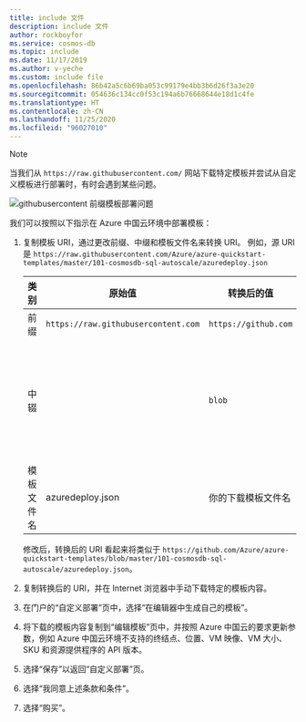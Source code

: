 ```yaml
---
title: include 文件
description: include 文件
author: rockboyfor
ms.service: cosmos-db
ms.topic: include
ms.date: 11/17/2019
ms.author: v-yeche
ms.custom: include file
ms.openlocfilehash: 86b42a5c6b69ba053c99179e4bb3b6d26f3a3e20
ms.sourcegitcommit: 054636c134cc0f53c194a6b76668644e18d1c4fe
ms.translationtype: HT
ms.contentlocale: zh-CN
ms.lasthandoff: 11/25/2020
ms.locfileid: "96027010"
---
```

> [!NOTE]
> 当我们从 `https://raw.githubusercontent.com/` 网站下载特定模板并尝试从自定义模板进行部署时，有时会遇到某些问题。
> 
> ![githubusercontent 前缀模板部署问题](./media/azure-raw-githubusercontent-azurechinacloud-environment-notice/githubusercontent_issue.png)
>
> 我们可以按照以下指示在 Azure 中国云环境中部署模板：
> 1. 复制模板 URI，通过更改前缀、中缀和模板文件名来转换 URI。
>     例如，源 URI 是 `https://raw.githubusercontent.com/Azure/azure-quickstart-templates/master/101-cosmosdb-sql-autoscale/azuredeploy.json`
>
>     | 类别 | 原始值 | 转换后的值 |  操作  |
>     |----------|----------------|-----------------|----------|
>     | 前缀   | `https://raw.githubusercontent.com`  |  `https://github.com`  | 更新 |
>     | 中辍    |                | `blob`          |  在 `master` 之前添加（Git 存储库的默认分支名称） |
>     | 模板文件名  |azuredeploy.json | 你的下载模板文件名 | update |
>
>     修改后，转换后的 URI 看起来将类似于 `https://github.com/Azure/azure-quickstart-templates/blob/master/101-cosmosdb-sql-autoscale/azuredeploy.json`。
>
> 2. 复制转换后的 URI，并在 Internet 浏览器中手动下载特定的模板内容。
> 3. 在门户的“自定义部署”页中，选择“在编辑器中生成自己的模板”。
> 4. 将下载的模板内容复制到“编辑模板”页中，并按照 Azure 中国云的要求更新参数，例如 Azure 中国云环境不支持的终结点、位置、VM 映像、VM 大小、SKU 和资源提供程序的 API 版本。
> 5. 选择“保存”以返回“自定义部署”页。
> 6. 选择“我同意上述条款和条件”。
> 7. 选择“购买”。
